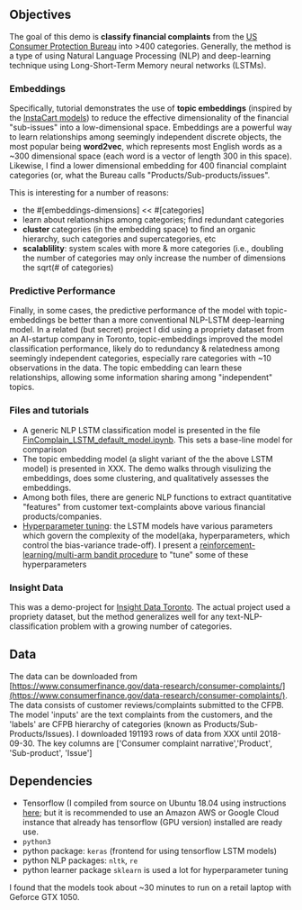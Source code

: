 ## Objectives
The goal of this demo is <b>classify financial complaints</b> from the [US Consumer Protection Bureau](https://www.consumerfinance.gov/data-research/consumer-complaints/) into >400 categories. Generally, the method is a type of using Natural Language Processing (NLP) and deep-learning technique using Long-Short-Term Memory neural networks (LSTMs). 

### Embeddings
Specifically, tutorial demonstrates the use of <b>topic embeddings</b> (inspired by the [InstaCart models](https://tech.instacart.com/deep-learning-with-emojis-not-math-660ba1ad6cdc)) to reduce the effective dimensionality of the financial "sub-issues" into a low-dimensional space. Embeddings are a powerful way to learn relationships among seemingly independent discrete objects, the most popular being <b>word2vec</b>, which represents most English words as a ~300 dimensional space (each word is a vector of length 300 in this space). Likewise, I find a lower dimensional embedding for 400 financial complaint categories (or, what the Bureau calls "Products/Sub-products/issues".

This is interesting for a number of reasons:
+ the #[embeddings-dimensions] << #[categories]
+ learn about relationships among categories; find redundant categories
+ <b>cluster</b> categories (in the embedding space) to find an organic hierarchy, such categories and supercategories, etc
+ <b>scalablility</b>: system scales with more & more categories (i.e., doubling the number of categories may only increase the number of dimensions the sqrt(# of categories)

### Predictive Performance
Finally, in some cases, the predictive performance of the model with topic-embeddings be better than a more conventional NLP-LSTM deep-learning model. In a related (but secret) project I did using a propriety dataset from an AI-startup company in Toronto, topic-embeddings improved the model classification performance, likely do to redundancy & relatedness among seemingly independent categories, especially rare categories with ~10 observations in the data. The topic embedding can learn these relationships, allowing some information sharing among "independent" topics.

### Files and tutorials
+ A generic NLP LSTM classification model is presented in the file [FinComplain_LSTM_default_model.ipynb](https://github.com/faraway1nspace/NLP_topic_embeddings/blob/master/FinComplain_LSTM_default_model.ipynb). This sets a base-line model for comparison
+ The topic embedding model (a slight variant of the the above LSTM model) is presented in XXX. The demo walks through visulizing the embeddings, does some clustering, and qualitatively assesses the embeddings.
+ Among both files, there are generic NLP functions to extract quantitative "features" from customer text-complaints above various financial products/companies.
+ [Hyperparameter tuning](https://github.com/faraway1nspace/NLP_topic_embeddings/blob/master/FinComplain_LSTM_default_hyperparam-tuning.ipynb): the LSTM models have various parameters which govern the complexity of the model(aka, hyperparameters, which control the bias-variance trade-off). I present a [reinforcement-learning/multi-arm bandit procedure](https://github.com/faraway1nspace/NLP_topic_embeddings/blob/master/FinComplain_LSTM_default_hyperparam-tuning.ipynb) to "tune" some of these hyperparameters 

### Insight Data
This was a demo-project for [Insight Data Toronto](https://blog.insightdatascience.com/insight-expands-to-canada-launching-artificial-intelligence-and-data-science-fellows-programs-in-e7200a5d0893). The actual project used a propriety dataset, but the method generalizes well for any text-NLP-classification problem with a growing number of categories.

## Data 
The data can be downloaded from [https://www.consumerfinance.gov/data-research/consumer-complaints/](https://www.consumerfinance.gov/data-research/consumer-complaints/). The data consists of customer reviews/complaints submitted to the CFPB. The model 'inputs' are the text complaints from the customers, and the 'labels' are CFPB hierarchy of categories (known as Products/Sub-Products/Issues). I downloaded 191193 rows of data from XXX until 2018-09-30. The key columns are ['Consumer complaint narrative','Product', 'Sub-product', 'Issue']

## Dependencies
+ Tensorflow (I compiled from source on Ubuntu 18.04 using instructions [here](https://medium.com/@asmello/how-to-install-tensorflow-cuda-9-1-into-ubuntu-18-04-b645e769f01d); but it is recommended to use an Amazon AWS or Google Cloud instance that already has tensorflow (GPU version) installed are ready use.
+ `python3`
+ python package: `keras` (frontend for using tensorflow LSTM models)
+ python NLP packages: `nltk`, `re`
+ python learner package `sklearn` is used a lot for hyperparameter tuning

I found that the models took about ~30 minutes to run on a retail laptop with Geforce GTX 1050.
